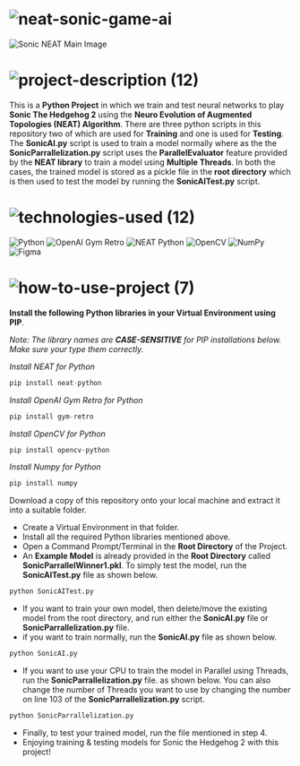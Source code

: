 <!-- Project Name -->
# ![neat-sonic-game-ai](https://user-images.githubusercontent.com/95453430/162596600-14d12dd7-3281-4318-9a28-776e3ad26982.svg)

<!-- Project Images -->
![Sonic NEAT Main Image](https://user-images.githubusercontent.com/95453430/162623655-51cfc6a2-8f28-43fb-8829-520a85f0d73d.png)

<!-- Project Description -->
# ![project-description (12)](https://user-images.githubusercontent.com/95453430/162596605-119622a6-4a48-467f-9a98-4efba1f8f156.svg)

This is a **Python Project** in which we train and test neural networks to play **Sonic The Hedgehog 2** using the **Neuro Evolution of Augmented Topologies (NEAT) Algorithm**. There are three python scripts in this repository two of which are used for **Training** and one is used for **Testing**. The **SonicAI.py** script is used to train a model normally where as the the **SonicParrallelization.py** script uses the **ParallelEvaluator** feature provided by the **NEAT library** to train a model using **Multiple Threads**. In both the cases, the trained model is stored as a pickle file in the **root directory** which is then used to test the model by running the **SonicAITest.py** script.

<!-- Project Tech-Stack -->
# ![technologies-used (12)](https://user-images.githubusercontent.com/95453430/162596608-5c03c937-8d74-4333-b3d9-499747e432ad.svg)

![Python](https://img.shields.io/badge/python-3670A0?style=for-the-badge&logo=python&logoColor=ffdd54)
![OpenAI Gym Retro](https://img.shields.io/badge/OpenAI%20Gym%20Retro-0081A5?style=for-the-badge&logo=OpenAI-Gym&logoColor=white)
![NEAT Python](https://img.shields.io/badge/NEAT%20python-3670A0?style=for-the-badge&logo=python&logoColor=ffdd54)
![OpenCV](https://img.shields.io/badge/opencv-%23white.svg?style=for-the-badge&logo=opencv&logoColor=white)
![NumPy](https://img.shields.io/badge/numpy-%23013243.svg?style=for-the-badge&logo=numpy&logoColor=white)
![Figma](https://img.shields.io/badge/figma-%23F24E1E.svg?style=for-the-badge&logo=figma&logoColor=white)

<!-- How To Use Project-->
# ![how-to-use-project (7)](https://user-images.githubusercontent.com/95453430/162596610-3abbcdb3-59c3-4357-a1d4-6384d668bad0.svg)

**Install the following Python libraries in your Virtual Environment using PIP**.

*Note: The library names are **CASE-SENSITIVE** for PIP installations below. Make sure your type them correctly.*

*Install NEAT for Python*
```Python
pip install neat-python
```

*Install OpenAI Gym Retro for Python*
```Python
pip install gym-retro
```

*Install OpenCV for Python*
```Python
pip install opencv-python
```

*Install Numpy for Python*
```Python
pip install numpy
```

Download a copy of this repository onto your local machine and extract it into a suitable folder.
- Create a Virtual Environment in that folder.
- Install all the required Python libraries mentioned above.
- Open a Command Prompt/Terminal in the **Root Directory** of the Project.
- An **Example Model** is already provided in the **Root Directory** called **SonicParrallelWinner1.pkl**. To simply test the model, run the **SonicAITest.py** file as shown below.
```Python
python SonicAITest.py
```
- If you want to train your own model, then delete/move the existing model from the root directory, and run either the **SonicAI.py** file or **SonicParrallelization.py** file.
- if you want to train normally, run the **SonicAI.py** file as shown below.
```Python
python SonicAI.py
```
- If you want to use your CPU to train the model in Parallel using Threads, run the **SonicParrallelization.py** file. as shown below. You can also change the number of Threads you want to use by changing the number on line 103 of the **SonicParrallelization.py** script.
```Python
python SonicParrallelization.py
```
- Finally, to test your trained model, run the file mentioned in step 4.
- Enjoying training & testing models for Sonic the Hedgehog 2 with this project!
